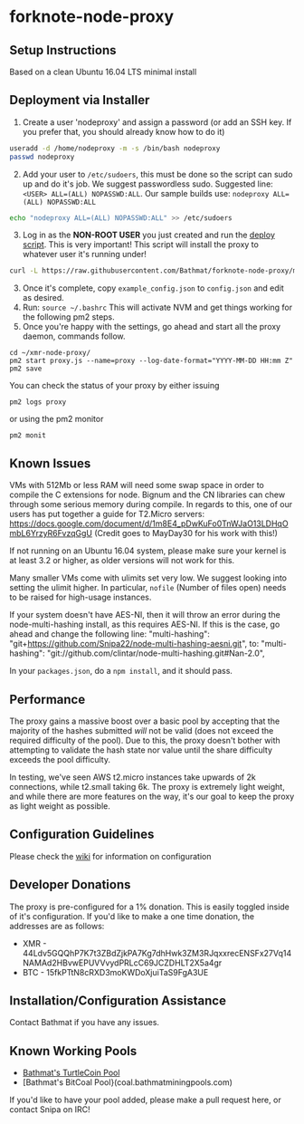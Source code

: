 # forknote-node-proxy


## Setup Instructions

Based on a clean Ubuntu 16.04 LTS minimal install

## Deployment via Installer

1. Create a user 'nodeproxy' and assign a password (or add an SSH key. If you prefer that, you should already know how to do it)

```bash
useradd -d /home/nodeproxy -m -s /bin/bash nodeproxy
passwd nodeproxy
```

2. Add your user to `/etc/sudoers`, this must be done so the script can sudo up and do it's job.  We suggest passwordless sudo.  Suggested line: `<USER> ALL=(ALL) NOPASSWD:ALL`.  Our sample builds use: `nodeproxy ALL=(ALL) NOPASSWD:ALL`

```bash
echo "nodeproxy ALL=(ALL) NOPASSWD:ALL" >> /etc/sudoers
```

3. Log in as the **NON-ROOT USER** you just created and run the [deploy script](https://raw.githubusercontent.com/Bathmat/forknote-node-proxy/master/install.sh).  This is very important!  This script will install the proxy to whatever user it's running under!

```bash
curl -L https://raw.githubusercontent.com/Bathmat/forknote-node-proxy/master/install.sh | bash
```

3. Once it's complete, copy `example_config.json` to `config.json` and edit as desired.
4. Run: `source ~/.bashrc`  This will activate NVM and get things working for the following pm2 steps.
8. Once you're happy with the settings, go ahead and start all the proxy daemon, commands follow.

```shell
cd ~/xmr-node-proxy/
pm2 start proxy.js --name=proxy --log-date-format="YYYY-MM-DD HH:mm Z"
pm2 save
```
You can check the status of your proxy by either issuing

```
pm2 logs proxy
```

or using the pm2 monitor

```
pm2 monit
```

## Known Issues

VMs with 512Mb or less RAM will need some swap space in order to compile the C extensions for node.  Bignum and the CN libraries can chew through some serious memory during compile.  In regards to this, one of our users has put together a guide for T2.Micro servers: https://docs.google.com/document/d/1m8E4_pDwKuFo0TnWJaO13LDHqOmbL6YrzyR6FvzqGgU (Credit goes to MayDay30 for his work with this!)

If not running on an Ubuntu 16.04 system, please make sure your kernel is at least 3.2 or higher, as older versions will not work for this.

Many smaller VMs come with ulimits set very low. We suggest looking into setting the ulimit higher. In particular, `nofile` (Number of files open) needs to be raised for high-usage instances.

If your system doesn't have AES-NI, then it will throw an error during the node-multi-hashing install, as this requires AES-NI.  If this is the case, go ahead and change the following line:
"multi-hashing": "git+https://github.com/Snipa22/node-multi-hashing-aesni.git",
to:
"multi-hashing": "git://github.com/clintar/node-multi-hashing.git#Nan-2.0",

In your `packages.json`, do a `npm install`, and it should pass.


## Performance

The proxy gains a massive boost over a basic pool by accepting that the majority of the hashes submitted _will_ not be valid (does not exceed the required difficulty of the pool).  Due to this, the proxy doesn't bother with attempting to validate the hash state nor value until the share difficulty exceeds the pool difficulty.

In testing, we've seen AWS t2.micro instances take upwards of 2k connections, while t2.small taking 6k.  The proxy is extremely light weight, and while there are more features on the way, it's our goal to keep the proxy as light weight as possible.

## Configuration Guidelines

Please check the [wiki](https://github.com/Snipa22/xmr-node-proxy/wiki/config_review) for information on configuration

## Developer Donations

The proxy is pre-configured for a 1% donation. This is easily toggled inside of it's configuration. If you'd like to make a one time donation, the addresses are as follows:

* XMR - 44Ldv5GQQhP7K7t3ZBdZjkPA7Kg7dhHwk3ZM3RJqxxrecENSFx27Vq14NAMAd2HBvwEPUVVvydPRLcC69JCZDHLT2X5a4gr
* BTC - 15fkPTtN8cRXD3moKWDoXjuiTaS9FgA3UE

## Installation/Configuration Assistance

Contact Bathmat if you have any issues.

## Known Working Pools

* [Bathmat's TurtleCoin Pool](turtle.bathmatminingpools.com)
* [Bathmat's BitCoal Pool}(coal.bathmatminingpools.com)

If you'd like to have your pool added, please make a pull request here, or contact Snipa on IRC!
